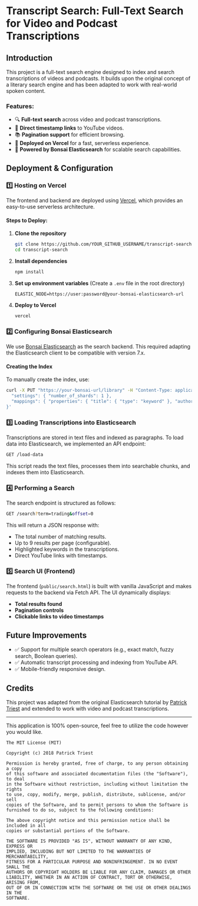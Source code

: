 # Transcript Search: Full-Text Search for Video and Podcast Transcriptions

## Introduction

This project is a full-text search engine designed to index and search transcriptions of videos and podcasts. It builds upon the original concept of a literary search engine and has been adapted to work with real-world spoken content.

### Features:
- 🔍 **Full-text search** across video and podcast transcriptions.
- 🎥 **Direct timestamp links** to YouTube videos.
- 📚 **Pagination support** for efficient browsing.
- 🚀 **Deployed on Vercel** for a fast, serverless experience.
- 🔎 **Powered by Bonsai Elasticsearch** for scalable search capabilities.

## Deployment & Configuration

### 1️⃣ Hosting on Vercel

The frontend and backend are deployed using [Vercel](https://vercel.com/), which provides an easy-to-use serverless architecture.

#### Steps to Deploy:
1. **Clone the repository**
   ```sh
   git clone https://github.com/YOUR_GITHUB_USERNAME/transcript-search.git
   cd transcript-search
   ```
2. **Install dependencies**
   ```sh
   npm install
   ```
3. **Set up environment variables** (Create a `.env` file in the root directory)
   ```
   ELASTIC_NODE=https://user:password@your-bonsai-elasticsearch-url

   ```
4. **Deploy to Vercel**
   ```sh
   vercel
   ```

### 2️⃣ Configuring Bonsai Elasticsearch

We use [Bonsai Elasticsearch](https://bonsai.io/) as the search backend. This required adapting the Elasticsearch client to be compatible with version 7.x.

#### Creating the Index
To manually create the index, use:
```sh
curl -X PUT "https://your-bonsai-url/library" -H "Content-Type: application/json" -d '{
  "settings": { "number_of_shards": 1 },
  "mappings": { "properties": { "title": { "type": "keyword" }, "author": { "type": "keyword" }, "url_original": { "type": "keyword" }, "url_youtube": { "type": "keyword" }, "url_ivoox": { "type": "keyword" }, "location": { "type": "integer" }, "text": { "type": "text" } } }
}'
```

### 3️⃣ Loading Transcriptions into Elasticsearch
Transcriptions are stored in text files and indexed as paragraphs. To load data into Elasticsearch, we implemented an API endpoint:
```sh
GET /load-data
```
This script reads the text files, processes them into searchable chunks, and indexes them into Elasticsearch.

### 4️⃣ Performing a Search
The search endpoint is structured as follows:
```sh
GET /search?term=trading&offset=0
```
This will return a JSON response with:
- The total number of matching results.
- Up to 9 results per page (configurable).
- Highlighted keywords in the transcriptions.
- Direct YouTube links with timestamps.

### 5️⃣ Search UI (Frontend)
The frontend (`public/search.html`) is built with vanilla JavaScript and makes requests to the backend via Fetch API. The UI dynamically displays:
- **Total results found**
- **Pagination controls**
- **Clickable links to video timestamps**

## Future Improvements
- ✅ Support for multiple search operators (e.g., exact match, fuzzy search, Boolean queries).
- ✅ Automatic transcript processing and indexing from YouTube API.
- ✅ Mobile-friendly responsive design.

## Credits
This project was adapted from the original Elasticsearch tutorial by [Patrick Triest](https://blog.patricktriest.com/text-search-docker-elasticsearch/) and extended to work with video and podcast transcriptions.

___

This application is 100% open-source, feel free to utilize the code however you would like.

```
The MIT License (MIT)

Copyright (c) 2018 Patrick Triest

Permission is hereby granted, free of charge, to any person obtaining a copy
of this software and associated documentation files (the "Software"), to deal
in the Software without restriction, including without limitation the rights
to use, copy, modify, merge, publish, distribute, sublicense, and/or sell
copies of the Software, and to permit persons to whom the Software is
furnished to do so, subject to the following conditions:

The above copyright notice and this permission notice shall be included in all
copies or substantial portions of the Software.

THE SOFTWARE IS PROVIDED "AS IS", WITHOUT WARRANTY OF ANY KIND, EXPRESS OR
IMPLIED, INCLUDING BUT NOT LIMITED TO THE WARRANTIES OF MERCHANTABILITY,
FITNESS FOR A PARTICULAR PURPOSE AND NONINFRINGEMENT. IN NO EVENT SHALL THE
AUTHORS OR COPYRIGHT HOLDERS BE LIABLE FOR ANY CLAIM, DAMAGES OR OTHER
LIABILITY, WHETHER IN AN ACTION OF CONTRACT, TORT OR OTHERWISE, ARISING FROM,
OUT OF OR IN CONNECTION WITH THE SOFTWARE OR THE USE OR OTHER DEALINGS IN THE
SOFTWARE.
```
